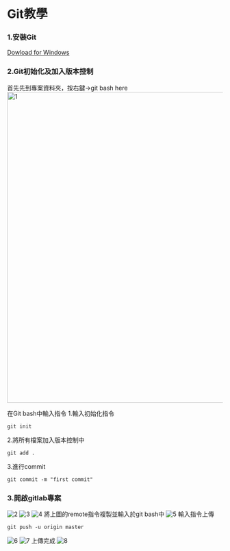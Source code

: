 # Git教學

### 1.安裝Git
<a href="https://git-scm.com/download/win">Dowload for Windows</a>

### 2.Git初始化及加入版本控制

首先先到專案資料夾，按右鍵->git bash here
<img width="726" alt="1" src="https://user-images.githubusercontent.com/22145676/183237303-321a716b-5963-437e-b4aa-d612db0f8d59.png">

在Git bash中輸入指令
1.輸入初始化指令
```
git init
```
2.將所有檔案加入版本控制中
```
git add .
```
3.進行commit
```
git commit -m "first commit"
```

### 3.開啟gitlab專案
![2](https://user-images.githubusercontent.com/22145676/183237325-84ef305d-cc29-4feb-80d0-c7de5ab16fd0.jpg)
![3](https://user-images.githubusercontent.com/22145676/183237331-300a9da4-8078-4e2a-ac33-36110053a4d9.jpg)
![4](https://user-images.githubusercontent.com/22145676/183237333-9d783fcf-9219-4d9c-aaed-ddec2d39c486.jpg)
將上圖的remote指令複製並輸入於git bash中
![5](https://user-images.githubusercontent.com/22145676/183237338-65e667e5-108e-40a8-b687-258725851096.jpg)
輸入指令上傳
```
git push -u origin master
```
![6](https://user-images.githubusercontent.com/22145676/183237341-9fb827ca-b735-450e-890f-9d2820fa6289.jpg)
![7](https://user-images.githubusercontent.com/22145676/183237344-eaf6616a-6518-453f-8cdd-9719c75e5610.jpg)
上傳完成
![8](https://user-images.githubusercontent.com/22145676/183237352-c9450407-1163-4008-baad-1d4205d6f8c0.jpg)

